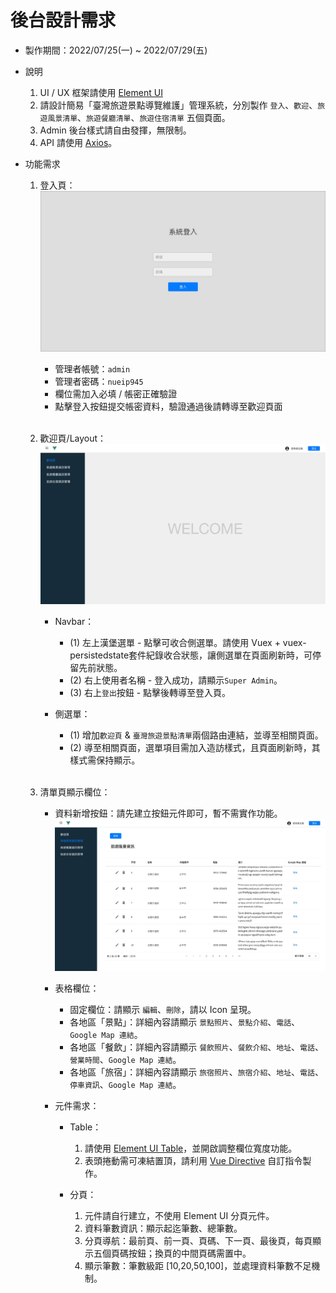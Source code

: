 # 後台設計需求

- 製作期間：2022/07/25(一) ~ 2022/07/29(五)
- 說明
  1. UI / UX 框架請使用 [Element UI](https://element.eleme.io/#/en-US/component/installation)
  2. 請設計簡易「臺灣旅遊景點導覽維護」管理系統，分別製作 `登入`、`歡迎`、`旅遊風景清單`、`旅遊餐廳清單`、`旅遊住宿清單` 五個頁面。
  3. Admin 後台樣式請自由發揮，無限制。
  4. API 請使用 [Axios](https://axios-http.com/docs/intro)。

- 功能需求
  1. 登入頁：
     ![參照圖](./images/login.jpg)
     - 管理者帳號：`admin`
     - 管理者密碼：`nueip945`
     - 欄位需加入必填 / 帳密正確驗證
     - 點擊登入按鈕提交帳密資料，驗證通過後請轉導至歡迎頁面
     <br>

  2. 歡迎頁/Layout：
     ![參照圖](./images/welcome.jpg)
     - Navbar： 
       - (1) 左上漢堡選單 - 點擊可收合側選單。請使用 Vuex + vuex-persistedstate套件紀錄收合狀態，讓側選單在頁面刷新時，可停留先前狀態。
       - (2) 右上使用者名稱 - 登入成功，請顯示`Super Admin`。
       - (3) 右上`登出`按鈕 - 點擊後轉導至登入頁。 

     - 側選單： 
       - (1) 增加`歡迎頁` & `臺灣旅遊景點清單`兩個路由連結，並導至相關頁面。 
       - (2) 導至相關頁面，選單項目需加入造訪樣式，且頁面刷新時，其樣式需保持顯示。
     <br>

  3. 清單頁顯示欄位： 
     - 資料新增按鈕：請先建立按鈕元件即可，暫不需實作功能。
     ![參照圖](./images/travel-list.jpg)
     - 表格欄位：
       - 固定欄位：請顯示 `編輯`、`刪除`，請以 Icon 呈現。 
       - 各地區「景點」：詳細內容請顯示 `景點照片`、`景點介紹`、`電話`、`Google Map 連結`。
       - 各地區「餐飲」：詳細內容請顯示 `餐飲照片`、`餐飲介紹`、`地址`、`電話`、`營業時間`、`Google Map 連結`。
       - 各地區「旅宿」：詳細內容請顯示 `旅宿照片`、`旅宿介紹`、`地址`、`電話`、`停車資訊`、`Google Map 連結`。

     - 元件需求：
       - Table：
         1. 請使用 [Element UI Table](https://element.eleme.io/#/en-US/component/table)，並開啟調整欄位寬度功能。
         2. 表頭捲動需可凍結置頂，請利用 [Vue Directive](https://cn.vuejs.org/v2/guide/custom-directive.html) 自訂指令製作。

       - 分頁：
         1. 元件請自行建立，不使用 Element UI 分頁元件。
         2. 資料筆數資訊：顯示起迄筆數、總筆數。
         3. 分頁導航：最前頁、前一頁、頁碼、下一頁、最後頁，每頁顯示五個頁碼按鈕；換頁的中間頁碼需置中。
         4. 顯示筆數：筆數級距 [10,20,50,100]，並處理資料筆數不足機制。


 

